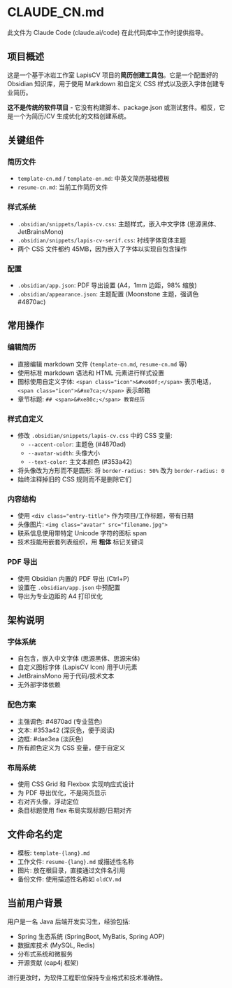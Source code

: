 # CLAUDE_CN.md

此文件为 Claude Code (claude.ai/code) 在此代码库中工作时提供指导。

## 项目概述

这是一个基于冰岩工作室 LapisCV 项目的**简历创建工具包**。它是一个配置好的 Obsidian 知识库，用于使用 Markdown 和自定义 CSS 样式以及嵌入字体创建专业简历。

**这不是传统的软件项目** - 它没有构建脚本、package.json 或测试套件。相反，它是一个为简历/CV 生成优化的文档创建系统。

## 关键组件

### 简历文件
- `template-cn.md` / `template-en.md`: 中英文简历基础模板
- `resume-cn.md`: 当前工作简历文件

### 样式系统
- `.obsidian/snippets/lapis-cv.css`: 主题样式，嵌入中文字体 (思源黑体、JetBrainsMono)
- `.obsidian/snippets/lapis-cv-serif.css`: 衬线字体变体主题
- 两个 CSS 文件都约 45MB，因为嵌入了字体以实现自包含操作

### 配置
- `.obsidian/app.json`: PDF 导出设置 (A4，1mm 边距，98% 缩放)
- `.obsidian/appearance.json`: 主题配置 (Moonstone 主题，强调色 #4870ac)

## 常用操作

### 编辑简历
- 直接编辑 markdown 文件 (`template-cn.md`, `resume-cn.md` 等)
- 使用标准 markdown 语法和 HTML 元素进行样式设置
- 图标使用自定义字体: `<span class="icon">&#xe60f;</span>` 表示电话，`<span class="icon">&#xe7ca;</span>` 表示邮箱
- 章节标题: `## <span>&#xe80c;</span> 教育经历`

### 样式自定义
- 修改 `.obsidian/snippets/lapis-cv.css` 中的 CSS 变量:
  - `--accent-color`: 主题色 (#4870ad)
  - `--avatar-width`: 头像大小
  - `--text-color`: 主文本颜色 (#353a42)
- 将头像改为方形而不是圆形: 将 `border-radius: 50%` 改为 `border-radius: 0`
- 始终注释掉旧的 CSS 规则而不是删除它们

### 内容结构
- 使用 `<div class="entry-title">` 作为项目/工作标题，带有日期
- 头像图片: `<img class="avatar" src="filename.jpg">`
- 联系信息使用带特定 Unicode 字符的图标 span
- 技术技能用嵌套列表组织，用 **粗体** 标记关键词

### PDF 导出
- 使用 Obsidian 内置的 PDF 导出 (Ctrl+P)
- 设置在 `.obsidian/app.json` 中预配置
- 导出为专业边距的 A4 打印优化

## 架构说明

### 字体系统
- 自包含，嵌入中文字体 (思源黑体、思源宋体)
- 自定义图标字体 (LapisCV Icon) 用于UI元素
- JetBrainsMono 用于代码/技术文本
- 无外部字体依赖

### 配色方案
- 主强调色: #4870ad (专业蓝色)
- 文本: #353a42 (深灰色，便于阅读)
- 边框: #dae3ea (淡灰色)
- 所有颜色定义为 CSS 变量，便于自定义

### 布局系统
- 使用 CSS Grid 和 Flexbox 实现响应式设计
- 为 PDF 导出优化，不是网页显示
- 右对齐头像，浮动定位
- 条目标题使用 flex 布局实现标题/日期对齐

## 文件命名约定
- 模板: `template-{lang}.md`
- 工作文件: `resume-{lang}.md` 或描述性名称
- 图片: 放在根目录，直接通过文件名引用
- 备份文件: 使用描述性名称如 `oldCV.md`

## 当前用户背景
用户是一名 Java 后端开发实习生，经验包括:
- Spring 生态系统 (SpringBoot, MyBatis, Spring AOP)
- 数据库技术 (MySQL, Redis)
- 分布式系统和微服务
- 开源贡献 (cap4j 框架)

进行更改时，为软件工程职位保持专业格式和技术准确性。